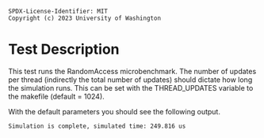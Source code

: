 ```
SPDX-License-Identifier: MIT
Copyright (c) 2023 University of Washington
```

# Test Description

This test runs the RandomAccess microbenchmark.
The number of updates per thread (indirectly the total number of updates) should dictate how long the simulation runs.
This can be set with the THREAD_UPDATES variable to the makefile (default = 1024).

With the default parameters you should see the following output.

```
Simulation is complete, simulated time: 249.816 us
```
